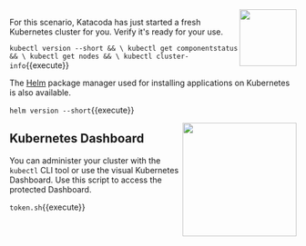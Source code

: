 <img align="right" src="/javajon/courses/kubernetes-fundamentals/playground-1.17/assets/k8s-logo.png" width="100">

For this scenario, Katacoda has just started a fresh Kubernetes cluster for you. Verify it's ready for your use.

`kubectl version --short && \
kubectl get componentstatus && \
kubectl get nodes && \
kubectl cluster-info`{{execute}}

The [Helm](https://helm.sh/) package manager used for installing applications on Kubernetes is also available.

`helm version --short`{{execute}}

<img align="right" src="/javajon/courses/kubernetes-fundamentals/playground-1.17/assets/k8s-dash.png" width="200">

## Kubernetes Dashboard ##

You can administer your cluster with the `kubectl` CLI tool or use the visual Kubernetes Dashboard. Use this script to access the protected Dashboard.

`token.sh`{{execute}}
